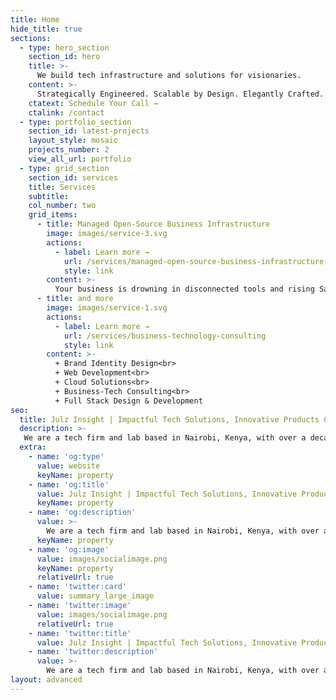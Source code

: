 ```yaml
---
title: Home
hide_title: true
sections:
  - type: hero_section
    section_id: hero
    title: >-
      We build tech infrastructure and solutions for visionaries.
    content: >-
      Strategically Engineered. Scalable by Design. Elegantly Crafted. Built to Create Impact.
    ctatext: Schedule Your Call →
    ctalink: /contact
  - type: portfolio_section
    section_id: latest-projects
    layout_style: mosaic
    projects_number: 2
    view_all_url: portfolio
  - type: grid_section
    section_id: services
    title: Services
    subtitle: 
    col_number: two
    grid_items:
      - title: Managed Open-Source Business Infrastructure
        image: images/service-3.svg
        actions:
          - label: Learn more →
            url: /services/managed-open-source-business-infrastructure-solutions
            style: link
        content: >-
          Your business is drowning in disconnected tools and rising SaaS costs. Every workflow is a workaround, every report a reconciliation. You’re not inefficient — your infrastructure is.<br>We fix that.<br>Julz Insight delivers a unified, modular open-source stack—ERP, CRM, documents, automation, dashboards—all designed, deployed, and managed for scale. You get clarity, control, and speed. We handle the complexity.<br>**Let’s build the backbone your business deserves.**
      - title: and more
        image: images/service-1.svg
        actions:
          - label: Learn more →
            url: /services/business-technology-consulting
            style: link
        content: >-
          + Brand Identity Design<br>
          + Web Development<br>
          + Cloud Solutions<br>
          + Business-Tech Consulting<br>
          + Full Stack Design & Development
seo:
  title: Julz Insight | Impactful Tech Solutions, Innovative Products & Data-Driven Insights ⁕
  description: >-
   We are a tech firm and lab based in Nairobi, Kenya, with over a decade of experience in Software, Web, Cloud, Design, Open-Source, and digital Transformation Expertise. We build impactful tech products and solutions that solve complex challenges and illuminate possibilities.
  extra:
    - name: 'og:type'
      value: website
      keyName: property
    - name: 'og:title'
      value: Julz Insight | Impactful Tech Solutions, Innovative Products & Data-Driven Insights ⁕
      keyName: property
    - name: 'og:description'
      value: >-
        We are a tech firm and lab based in Nairobi, Kenya, with over a decade of experience in Software, Web, Cloud, Design, Open-Source, and digital Transformation Expertise. We build impactful tech products and solutions that solve complex challenges and illuminate possibilities.
      keyName: property
    - name: 'og:image'
      value: images/socialimage.png
      keyName: property
      relativeUrl: true
    - name: 'twitter:card'
      value: summary_large_image
    - name: 'twitter:image'
      value: images/socialimage.png
      relativeUrl: true
    - name: 'twitter:title'
      value: Julz Insight | Impactful Tech Solutions, Innovative Products & Data-Driven Insights ⁕
    - name: 'twitter:description'
      value: >-
        We are a tech firm and lab based in Nairobi, Kenya, with over a decade of experience in Software, Web, Cloud, Design, Open-Source, and digital Transformation Expertise. We build impactful tech products and solutions that solve complex challenges and illuminate possibilities.
layout: advanced
---
```

